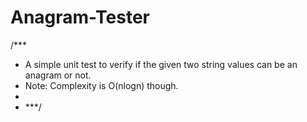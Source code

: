 # Anagram-Tester

/***
 * A simple unit test to verify if the given two string values can be an anagram or not.
 * Note: Complexity is O(nlogn) though.
 * 
 * ***/
